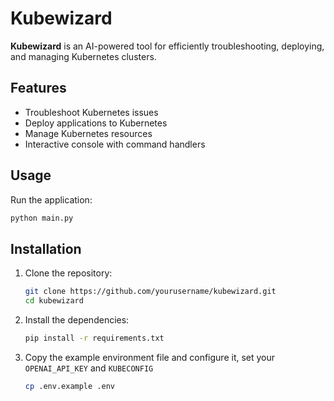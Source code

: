 # Kubewizard

**Kubewizard** is an AI-powered tool for efficiently troubleshooting, deploying, and managing Kubernetes clusters.

## Features

- Troubleshoot Kubernetes issues
- Deploy applications to Kubernetes
- Manage Kubernetes resources
- Interactive console with command handlers

## Usage

Run the application:
```sh
python main.py
```

## Installation

1. Clone the repository:
    ```sh
    git clone https://github.com/yourusername/kubewizard.git
    cd kubewizard
    ```

2. Install the dependencies:
    ```sh
    pip install -r requirements.txt
    ```

3. Copy the example environment file and configure it, set your `OPENAI_API_KEY` and `KUBECONFIG`
    ```sh
    cp .env.example .env
    ```
